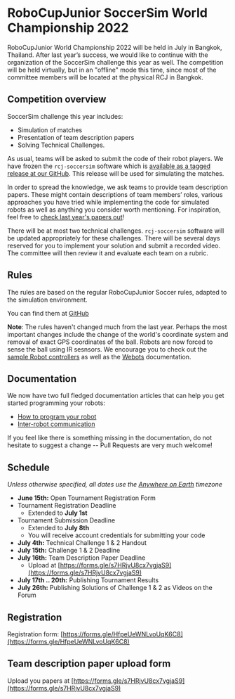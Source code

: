 # RoboCupJunior SoccerSim World Championship 2022

RoboCupJunior World Championship 2022 will be held in July in Bangkok,
Thailand. After last year’s success, we would like to continue with the
organization of the SoccerSim challenge this year as well.
The competition will be held virtually, but in an "offline" mode this time,
since most of the committee members will be located at the physical RCJ in Bangkok.

## Competition overview

SoccerSim challenge this year includes:

* Simulation of matches
* Presentation of team description papers
* Solving Technical Challenges.

As usual, teams will be asked to submit the code of their robot players.
We have frozen the `rcj-soccersim` software which is [available as a tagged release
at our GitHub](https://github.com/RoboCupJuniorTC/rcj-soccersim/releases/tag/v2.1). This release will be used for simulating the matches.

In order to spread the knowledge, we ask teams to provide team
description papers. These might contain descriptions of team members’ roles,
various approaches you have tried while implementing the code for
simulated robots as well as anything you consider worth mentioning.
For inspiration, feel free to
[check last year's papers out](https://github.com/RoboCupJuniorTC/awesome-rcj-soccer#soccersim)!

There will be at most two technical challenges.
`rcj-soccersim` software will be updated appropriately for these challenges.
There will be several days reserved for you to implement your solution
and submit a recorded video. The committee will then review it and evaluate each team on a rubric.

## Rules

The rules are based on the regular RoboCupJunior Soccer rules, adapted to the
simulation environment.

You can find them at
[GitHub](https://github.com/RoboCupJuniorTC/soccer-rules-simulation/blob/master/rules.pdf)

**Note**: The rules haven't changed much from the last year. Perhaps the most
important changes include the change of the world's coordinate system and
removal of exact GPS coordinates of the ball. Robots are now forced to sense the ball
using IR sesnsors. We encourage you to check out the
[sample Robot controllers](https://github.com/RoboCupJuniorTC/rcj-soccersim/tree/master/controllers/rcj_soccer_team_blue)
as well as the [Webots](https://cyberbotics.com/doc/reference/worldinfo) documentation.

## Documentation

We now have two full fledged documentation articles that can help you get
started programming your robots:

- [How to program your robot](https://robocupjuniortc.github.io/rcj-soccersim/how_to_robot/)
- [Inter-robot communication](https://robocupjuniortc.github.io/rcj-soccersim/communication_between_robots/)

If you feel like there is something missing in the documentation, do not
hesitate to suggest a change -- Pull Requests are very much welcome!

## Schedule

_Unless otherwise specified, all dates use the [Anywhere on Earth](https://en.wikipedia.org/wiki/Anywhere_on_Earth) timezone_

* **June 15th:** Open Tournament Registration Form
* Tournament Registration Deadline
    * Extended to **July 1st**
* Tournament Submission Deadline
    * Extended to **July 8th**
    * You will receive account credentials for submitting your code
* **July 4th:** Technical Challenge 1 & 2 Handout
* **July 15th:** Challenge 1 & 2 Deadline
* **July 16th:** Team Description Paper Deadline
    * Upload at [https://forms.gle/s7HRjvU8cx7vgjaS9](https://forms.gle/s7HRjvU8cx7vgjaS9)
* **July 17th .. 20th:** Publishing Tournament Results
* **July 26th:** Publishing Solutions of Challenge 1 & 2 as Videos on the Forum

## Registration

Registration form: [https://forms.gle/HfpeUeWNLvoUqK6C8](https://forms.gle/HfpeUeWNLvoUqK6C8)

## Team description paper upload form

Upload you papers at [https://forms.gle/s7HRjvU8cx7vgjaS9](https://forms.gle/s7HRjvU8cx7vgjaS9)

